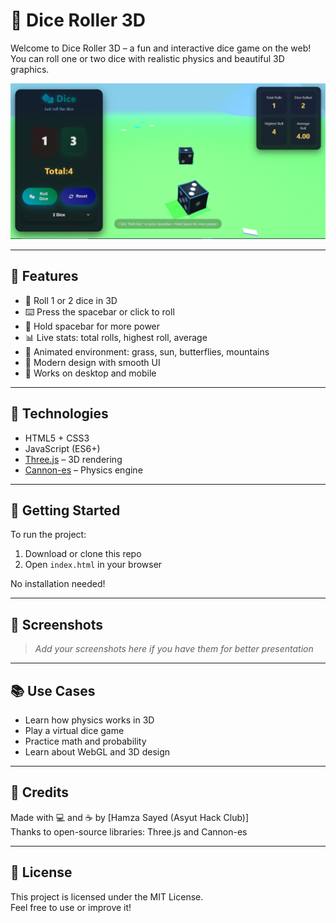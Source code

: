 # 🎲 Dice Roller 3D

Welcome to Dice Roller 3D – a fun and interactive dice game on the web!  
You can roll one or two dice with realistic physics and beautiful 3D graphics.

![Dice Roller Preview](preview.png)

---

## 🌟 Features

- 🎲 Roll 1 or 2 dice in 3D
- ⌨️ Press the spacebar or click to roll
- 🔋 Hold spacebar for more power
- 📊 Live stats: total rolls, highest roll, average
- 🌄 Animated environment: grass, sun, butterflies, mountains
- 🎨 Modern design with smooth UI
- 📱 Works on desktop and mobile

---

## 🧪 Technologies

- HTML5 + CSS3
- JavaScript (ES6+)
- [Three.js](https://threejs.org/) – 3D rendering
- [Cannon-es](https://pmndrs.github.io/cannon-es/) – Physics engine

---

## 🚀 Getting Started

To run the project:

1. Download or clone this repo
2. Open `index.html` in your browser

No installation needed!

---

## 📸 Screenshots

> _Add your screenshots here if you have them for better presentation_

---

## 📚 Use Cases

- Learn how physics works in 3D
- Play a virtual dice game
- Practice math and probability
- Learn about WebGL and 3D design

---

## 🙌 Credits

Made with 💻 and ☕ by [Hamza Sayed (Asyut Hack Club)]  
Thanks to open-source libraries: Three.js and Cannon-es

---

## 📄 License

This project is licensed under the MIT License.  
Feel free to use or improve it!
